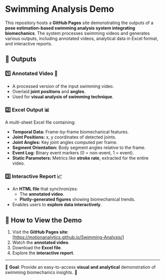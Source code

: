 # Swimming Analysis Demo

This repository hosts a **GitHub Pages** site demonstrating the outputs of a **pose estimation-based swimming analysis system integrating biomechanics**. The system processes swimming videos and generates various outputs, including annotated videos, analytical data in Excel format, and interactive reports.

## 📌 Outputs
### 1️⃣ Annotated Video 🎥
- A processed version of the input swimming video.
- Overlaid **joint positions** and **angles**.
- Used for **visual analysis of swimming technique**.

### 2️⃣ Excel Output 📊
A multi-sheet Excel file containing:
- **Temporal Data:** Frame-by-frame biomechanical features.
- **Joint Positions:** x, y coordinates of detected joints.
- **Joint Angles:** Key joint angles computed per frame.
- **Segment Orientation:** Body segment angles relative to the frame.
- **Event Log:** Binary event markers (0 = non-event, 1 = event).
- **Static Parameters:** Metrics like **stroke rate**, extracted for the entire video.

### 3️⃣ Interactive Report 📈
- An **HTML file** that synchronizes:
  - The **annotated video**.
  - **Plotly-generated figures** showing biomechanical trends.
- Enables users to **explore data interactively**.

## 🚀 How to View the Demo
1. Visit the **GitHub Pages site**: [https://motionanalytics.github.io/Swimming-Analysis/]
2. Watch the **annotated video**.
3. Download the **Excel file**.
4. Explore the **interactive report**.


---
🎯 **Goal**: Provide an easy-to-access **visual and analytical** demonstration of swimming biomechanics insights. 🚀

